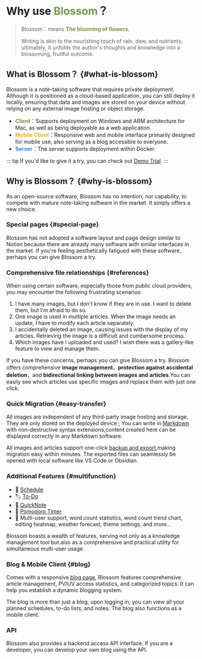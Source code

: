 <script setup lang="ts">
import { onMounted } from 'vue'
import { info } from '../../scripts/stat-api'

onMounted(() => {
  info()
})
</script>

# Why use <span style="color:#779649;font-weight: bold;">Blossom</span>？

> Blossom：means <span class="blossom-translate">**The blooming of flowers**</span>.
>
> Writing is akin to the nourishing touch of rain, dew, and nutrients; ultimately, it unfolds the author's thoughts and knowledge into a blossoming, fruitful outcome.

## What is Blossom？ {#what-is-blossom}

Blossom is a note-taking software that requires private deployment. Although it is positioned as a cloud-based application, you can still deploy it locally, ensuring that data and images are stored on your device without relying on any external image hosting or object storage.

<bl-img src="../../imgs/home/device.png" :shadow="false"/>

- <span style="color:#779649;font-weight: bold;">Client</span>：Supports deployment on Windows and ARM architecture for Mac, as well as being deployable as a web application.
- <span style="color:#EAB412;font-weight: bold;">Mobile Client</span>：Responsive web and mobile interface primarily designed for mobile use, also serving as a blog accessible to everyone.
- <span style="color:#307DEF;font-weight: bold;">Server</span>：The server supports deployment within Docker.

::: tip 
If you'd like to give it a try, you can check out [Demo Trial](./tryuse).
:::

## Why is Blossom？ {#why-is-blossom}

As an open-source software, Blossom has no intention, nor capability, to compete with mature note-taking software in the market. It simply offers a new choice.

### Special pages {#special-page}

Blossom has not adopted a software layout and page design similar to Notion because there are already many software with similar interfaces in the market. If you're feeling aesthetically fatigued with these software, perhaps you can give Blossom a try.

### Comprehensive file relationships {#references}

When using certain software, especially those from public cloud providers, you may encounter the following frustrating scenarios:

1. I have many images, but I don't know if they are in use. I want to delete them, but I'm afraid to do so.
2. One image is used in multiple articles. When the image needs an update, I have to modify each article separately.
3. I accidentally deleted an image, causing issues with the display of my articles. Retrieving the image is a difficult and cumbersome process.
4. Which images have I uploaded and used? I wish there was a gallery-like feature to view and manage them.

If you have these concerns, perhaps you can give Blossom a try. Blossom offers comprehensive **image management**，**protection against accidental deletion**，and **bidirectional linking between images and articles**.You can easily see which articles use specific images and replace them with just one click.

<bl-img src="../../imgs/pic/pic_reference.png" width="500px"/>

### Quick Migration {#easy-transfer}

All images are independent of any third-party image hosting and storage. They are only stored on the deployed device ; You can write in [Markdown](./markdown) with non-destructive syntax extensions,content created here can be displayed correctly in any Markdown software.

All images and articles support one-click [backup and export](./article#backup),making migration easy within minutes. The exported files can seamlessly be opened with local software like VS Code or Obsidian.

### Additional Features {#multifunction}

- 📅 [Schedule](./plan)
- 🏷️ [To-Do](./todo)
- 🎫 [QuickNote](./note)
- 🍅 [Pomodoro Timer](./article#tomato)
- 🧰 Multi-user support, word count statistics, word count trend chart, editing heatmap, weather forecast, theme settings, and more...

Blossom boasts a wealth of features, serving not only as a knowledge management tool but also as a comprehensive and practical utility for simultaneous multi-user usage.

### Blog & Mobile Client {#blog}

Comes with a responsive [blog page](./deploy/blog), Blossom features comprehensive article management, PV/UV access statistics, and categorized topics. It can help you establish a dynamic blogging system.

The blog is more than just a blog; upon logging in, you can view all your planned schedules, to-do lists, and notes. The blog also functions as a mobile client.

### API

Blossom also provides a backend access API interface. If you are a developer, you can develop your own blog using the API.

<style scoped>
.blossom-translate {
  color:#779649;
  font-weight: bold;
  cursor: pointer;
  transition: color 0.3s;
}

.blossom-translate:hover {
  color:#DAB655;
  text-decoration: underline;
}
</style>
